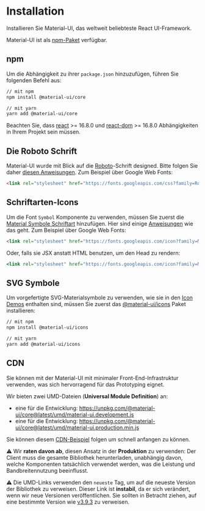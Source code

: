 # Installation

<p class="description">Installieren Sie Material-UI, das weltweit beliebteste React UI-Framework.</p>

Material-UI ist als [npm-Paket](https://www.npmjs.com/package/@material-ui/core) verfügbar.

## npm

Um die Abhängigkeit zu ihrer `package.json` hinzuzufügen, führen Sie folgenden Befehl aus:

```sh
// mit npm
npm install @material-ui/core

// mit yarn
yarn add @material-ui/core
```

Beachten Sie, dass [react](https://www.npmjs.com/package/react) >= 16.8.0 und [react-dom](https://www.npmjs.com/package/react-dom) >= 16.8.0 Abhängigkeiten in Ihrem Projekt sein müssen.

## Die Roboto Schrift

Material-UI wurde mit Blick auf die [Roboto](https://fonts.google.com/specimen/Roboto)-Schrift designed. Bitte folgen Sie daher [diesen Anweisungen](/components/typography/#general). Zum Beispiel über Google Web Fonts:

```html
<link rel="stylesheet" href="https://fonts.googleapis.com/css?family=Roboto:300,400,500&display=swap" />
```

## Schriftarten-Icons

Um die Font `Symbol` Komponente zu verwenden, müssen Sie zuerst die [Material Symbole Schriftart](https://material.io/tools/icons/) hinzufügen. Hier sind einige [Anweisungen](/components/icons/#font-icons) wie das geht. Zum Beispiel über Google Web Fonts:

```html
<link rel="stylesheet" href="https://fonts.googleapis.com/icon?family=Material+Icons" />
```

Oder, falls sie JSX anstatt HTML benutzen, um den Head zu rendern:

```jsx
<link rel="stylesheet" href="https://fonts.googleapis.com/icon?family=Material+Icons" />
```

## SVG Symbole

Um vorgefertigte SVG-Materialsymbole zu verwenden, wie sie in den [Icon Demos](/components/icons/) enthalten sind, müssen Sie zuerst das [@material-ui/icons](https://www.npmjs.com/package/@material-ui/icons) Paket installieren:

```sh
// mit npm
npm install @material-ui/icons

// mit yarn
yarn add @material-ui/icons
```

## CDN

Sie können mit der Material-UI mit minimaler Front-End-Infrastruktur verwenden, was sich hervorragend für das Prototyping eignet.

Wir bieten zwei UMD-Dateien (**Universal Module Definition**) an:

- eine für die Entwicklung: https://unpkg.com/@material-ui/core@latest/umd/material-ui.development.js
- eine für die Entwicklung: https://unpkg.com/@material-ui/core@latest/umd/material-ui.production.min.js

Sie können diesem [CDN-Beispiel](https://github.com/mui-org/material-ui/tree/master/examples/cdn) folgen um schnell anfangen zu können.

⚠️ Wir **raten davon ab**, diesen Ansatz in der **Produktion** zu verwenden: Der Client muss die gesamte Bibliothek herunterladen, unabhängig davon, welche Komponenten tatsächlich verwendet werden, was die Leistung und Bandbreitennutzung beeinflusst.

⚠️ Die UMD-Links verwenden den `neueste` Tag, um auf die neueste Version der Bibliothek zu verweisen. Dieser Link ist **instabil**, da er sich verändert, wenn wir neue Versionen veröffentlichen. Sie sollten in Betracht ziehen, auf eine bestimmte Version wie [v3.9.3](https://unpkg.com/@material-ui/core@3.9.3/umd/material-ui.development.js) zu verweisen.